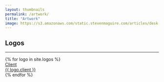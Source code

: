```yaml
---
layout: thumbnails
permalink: /artwork/
title: "Artwork"
image: https://s3.amazonaws.com/static.stevenmaguire.com/articles/desk-ruler-designer-chair.jpeg
---
```


<div class="col-sm-12 text-center">
    <h2>Logos</h2>
    <hr />
</div>
{% for logo in site.logos %}
<div class="col-lg-3 col-md-4 col-sm-6 col-xs-12">
    <a href="#" class="portfolio-box">
        <img src="https://s3.amazonaws.com/static.stevenmaguire.com/logos/{{ logo.image }}" class="img-responsive" alt="">
        <div class="portfolio-box-caption">
            <div class="portfolio-box-caption-content">
                <div class="project-category text-faded">
                    Client
                </div>
                <div class="project-name">
                    {{ logo.client }}
                </div>
            </div>
        </div>
    </a>
</div>
{% endfor %}
